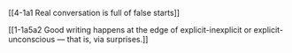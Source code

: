 [[4-1a1 Real conversation is full of false starts]]

[[1-1a5a2 Good writing happens at the edge of explicit-inexplicit or explicit-unconscious — that is, via surprises.]]